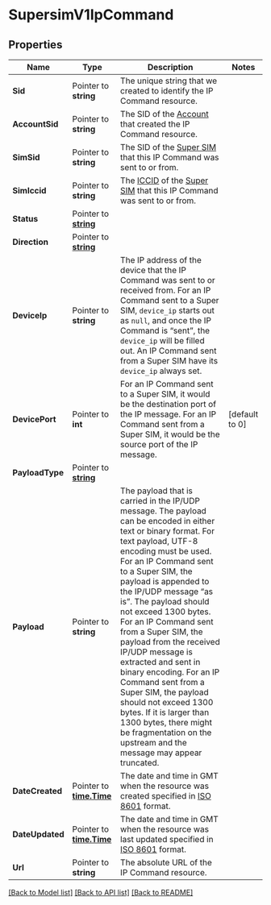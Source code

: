 # SupersimV1IpCommand

## Properties

Name | Type | Description | Notes
------------ | ------------- | ------------- | -------------
**Sid** | Pointer to **string** | The unique string that we created to identify the IP Command resource. |
**AccountSid** | Pointer to **string** | The SID of the [Account](https://www.twilio.com/docs/iam/api/account) that created the IP Command resource. |
**SimSid** | Pointer to **string** | The SID of the [Super SIM](https://www.twilio.com/docs/iot/supersim/api/sim-resource) that this IP Command was sent to or from. |
**SimIccid** | Pointer to **string** | The [ICCID](https://en.wikipedia.org/wiki/Subscriber_identity_module#ICCID) of the [Super SIM](https://www.twilio.com/docs/iot/supersim/api/sim-resource) that this IP Command was sent to or from. |
**Status** | Pointer to [**string**](IpCommandEnumStatus.md) |  |
**Direction** | Pointer to [**string**](IpCommandEnumDirection.md) |  |
**DeviceIp** | Pointer to **string** | The IP address of the device that the IP Command was sent to or received from. For an IP Command sent to a Super SIM, `device_ip` starts out as `null`, and once the IP Command is “sent”, the `device_ip` will be filled out. An IP Command sent from a Super SIM have its `device_ip` always set. |
**DevicePort** | Pointer to **int** | For an IP Command sent to a Super SIM, it would be the destination port of the IP message. For an IP Command sent from a Super SIM, it would be the source port of the IP message. |[default to 0]
**PayloadType** | Pointer to [**string**](IpCommandEnumPayloadType.md) |  |
**Payload** | Pointer to **string** | The payload that is carried in the IP/UDP message. The payload can be encoded in either text or binary format. For text payload, UTF-8 encoding must be used.  For an IP Command sent to a Super SIM, the payload is appended to the IP/UDP message “as is”. The payload should not exceed 1300 bytes.  For an IP Command sent from a Super SIM, the payload from the received IP/UDP message is extracted and sent in binary encoding. For an IP Command sent from a Super SIM, the payload should not exceed 1300 bytes. If it is larger than 1300 bytes, there might be fragmentation on the upstream and the message may appear truncated. |
**DateCreated** | Pointer to [**time.Time**](time.Time.md) | The date and time in GMT when the resource was created specified in [ISO 8601](https://en.wikipedia.org/wiki/ISO_8601) format. |
**DateUpdated** | Pointer to [**time.Time**](time.Time.md) | The date and time in GMT when the resource was last updated specified in [ISO 8601](https://en.wikipedia.org/wiki/ISO_8601) format. |
**Url** | Pointer to **string** | The absolute URL of the IP Command resource. |

[[Back to Model list]](../README.md#documentation-for-models) [[Back to API list]](../README.md#documentation-for-api-endpoints) [[Back to README]](../README.md)


